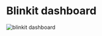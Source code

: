 # Blinkit dashboard
![blinkit dashboard](https://github.com/user-attachments/assets/3ce52565-c0d8-405d-8152-74f35c79a2e5)
